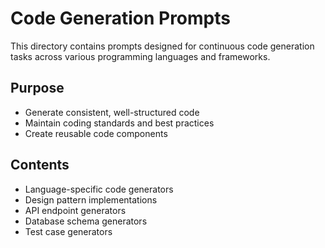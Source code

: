 # Code Generation Prompts

This directory contains prompts designed for continuous code generation tasks across various programming languages and frameworks.

## Purpose
- Generate consistent, well-structured code
- Maintain coding standards and best practices
- Create reusable code components

## Contents
- Language-specific code generators
- Design pattern implementations
- API endpoint generators
- Database schema generators
- Test case generators
